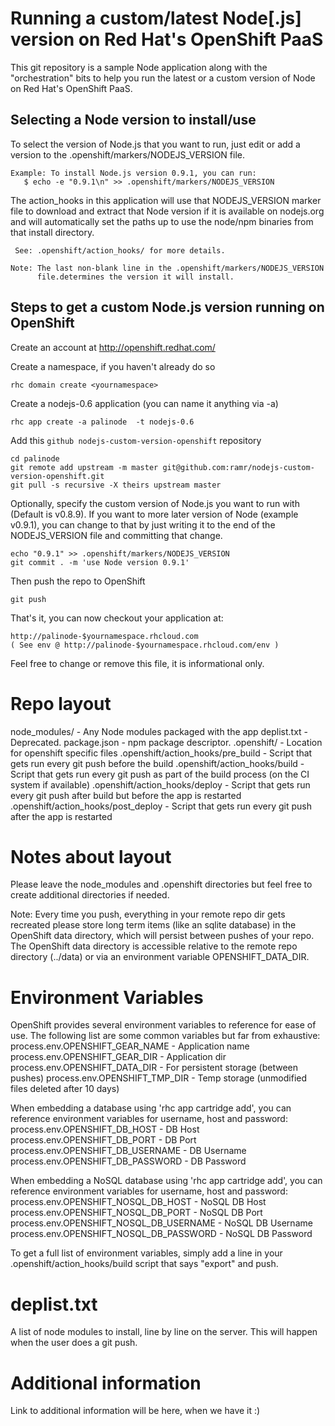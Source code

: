 Running a custom/latest Node[.js] version on Red Hat's OpenShift PaaS
====================================================================
This git repository is a sample Node application along with the
"orchestration" bits to help you run the latest or a custom version
of Node on Red Hat's OpenShift PaaS.


Selecting a Node version to install/use
---------------------------------------

To select the version of Node.js that you want to run, just edit or add
a version to the .openshift/markers/NODEJS_VERSION file.

    Example: To install Node.js version 0.9.1, you can run:
       $ echo -e "0.9.1\n" >> .openshift/markers/NODEJS_VERSION


The action_hooks in this application will use that NODEJS_VERSION marker
file to download and extract that Node version if it is available on
nodejs.org and will automatically set the paths up to use the node/npm
binaries from that install directory.

     See: .openshift/action_hooks/ for more details.

    Note: The last non-blank line in the .openshift/markers/NODEJS_VERSION
          file.determines the version it will install.


Steps to get a custom Node.js version running on OpenShift
----------------------------------------------------------

Create an account at http://openshift.redhat.com/

Create a namespace, if you haven't already do so

    rhc domain create <yournamespace>

Create a nodejs-0.6 application (you can name it anything via -a)

    rhc app create -a palinode  -t nodejs-0.6

Add this `github nodejs-custom-version-openshift` repository

    cd palinode
    git remote add upstream -m master git@github.com:ramr/nodejs-custom-version-openshift.git
    git pull -s recursive -X theirs upstream master

Optionally, specify the custom version of Node.js you want to run with
(Default is v0.8.9).
If you want to more later version of Node (example v0.9.1), you can change
to that by just writing it to the end of the NODEJS_VERSION file and
committing that change.

    echo "0.9.1" >> .openshift/markers/NODEJS_VERSION
    git commit . -m 'use Node version 0.9.1'

Then push the repo to OpenShift

    git push

That's it, you can now checkout your application at:

    http://palinode-$yournamespace.rhcloud.com
    ( See env @ http://palinode-$yournamespace.rhcloud.com/env )

Feel free to change or remove this file, it is informational only.

Repo layout
===========
node_modules/                       - Any Node modules packaged with the app
deplist.txt                         - Deprecated.
package.json                        - npm package descriptor.
.openshift/                         - Location for openshift specific files
.openshift/action_hooks/pre_build   - Script that gets run every git push before
                                      the build
.openshift/action_hooks/build       - Script that gets run every git push as
                                      part of the build process (on the CI
                                      system if available)
.openshift/action_hooks/deploy      - Script that gets run every git push after
                                      build but before the app is restarted
.openshift/action_hooks/post_deploy - Script that gets run every git push after
                                      the app is restarted

Notes about layout
==================
Please leave the node_modules and .openshift directories but feel free to
create additional directories if needed.

Note: Every time you push, everything in your remote repo dir gets recreated
      please store long term items (like an sqlite database) in the OpenShift
      data directory, which will persist between pushes of your repo.
      The OpenShift data directory is accessible relative to the remote repo
      directory (../data) or via an environment variable OPENSHIFT_DATA_DIR.


Environment Variables
=====================
OpenShift provides several environment variables to reference for ease
of use.  The following list are some common variables but far from exhaustive:
    process.env.OPENSHIFT_GEAR_NAME  - Application name
    process.env.OPENSHIFT_GEAR_DIR   - Application dir
    process.env.OPENSHIFT_DATA_DIR  - For persistent storage (between pushes)
    process.env.OPENSHIFT_TMP_DIR   - Temp storage (unmodified files deleted after 10 days)

When embedding a database using 'rhc app cartridge add', you can reference environment
variables for username, host and password:
    process.env.OPENSHIFT_DB_HOST      - DB Host
    process.env.OPENSHIFT_DB_PORT      - DB Port
    process.env.OPENSHIFT_DB_USERNAME  - DB Username
    process.env.OPENSHIFT_DB_PASSWORD  - DB Password

When embedding a NoSQL database using 'rhc app cartridge add', you can reference environment
variables for username, host and password:
    process.env.OPENSHIFT_NOSQL_DB_HOST      - NoSQL DB Host
    process.env.OPENSHIFT_NOSQL_DB_PORT      - NoSQL DB Port
    process.env.OPENSHIFT_NOSQL_DB_USERNAME  - NoSQL DB Username
    process.env.OPENSHIFT_NOSQL_DB_PASSWORD  - NoSQL DB Password

To get a full list of environment variables, simply add a line in your
.openshift/action_hooks/build script that says "export" and push.


deplist.txt
===========
A list of node modules to install, line by line on the server. This will happen
when the user does a git push.


Additional information
======================
Link to additional information will be here, when we have it :)

